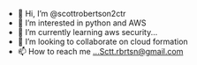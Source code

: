 - 👋 Hi, I’m @scottrobertson2ctr
- 👀 I’m interested in python and AWS
- 🌱 I’m currently learning aws security...
- 💞️ I’m looking to collaborate on cloud formation 
- 📫 How to reach me ...Sctt.rbrtsn@gmail.com

<!---
scottrobertson2ctr/scottrobertson2ctr is a ✨ special ✨ repository because its `README.md` (this file) appears on your GitHub profile.
You can click the Preview link to take a look at your changes.
--->
